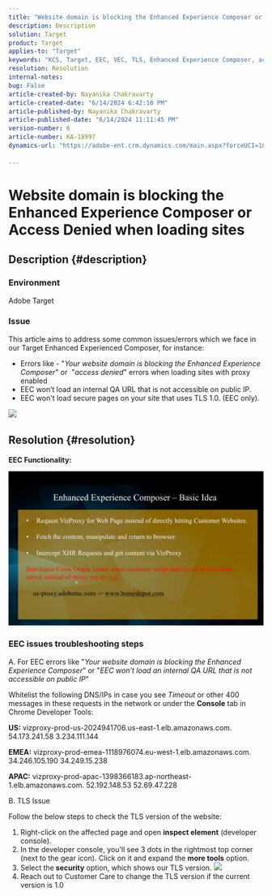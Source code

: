 ```yaml
---
title: "Website domain is blocking the Enhanced Experience Composer or Access Denied when loading sites"
description: Description
solution: Target
product: Target
applies-to: "Target"
keywords: "KCS, Target, EEC, VEC, TLS, Enhanced Experience Composer, access denied, website domain, blocking, troubleshooting"
resolution: Resolution
internal-notes: 
bug: False
article-created-by: Nayanika Chakravarty
article-created-date: "6/14/2024 6:42:10 PM"
article-published-by: Nayanika Chakravarty
article-published-date: "6/14/2024 11:11:45 PM"
version-number: 6
article-number: KA-18997
dynamics-url: "https://adobe-ent.crm.dynamics.com/main.aspx?forceUCI=1&pagetype=entityrecord&etn=knowledgearticle&id=ac1799c8-7d2a-ef11-840b-6045bd006704"

---
```

# Website domain is blocking the Enhanced Experience Composer or Access Denied when loading sites

## Description {#description}


### <b>Environment</b>

Adobe Target

### <b>Issue</b>

This article aims to address some common issues/errors which we face in our Target Enhanced Experienced Composer, for instance:

- Errors like - "*Your website domain is blocking the Enhanced Experience Composer*" or  "*access denied*" errors when loading sites with proxy enabled
- EEC won’t load an internal QA URL that is not accessible on public IP.
- EEC won't load secure pages on your site that uses TLS 1.0. (EEC only).


![](https://adobe-ent.crm.dynamics.com/api/data/v9.0/msdyn_knowledgearticleimages%289163ac73-37ab-ec11-983f-000d3a349523%29/msdyn_blobfile/$value)


## Resolution {#resolution}


<b>EEC Functionality:</b>

![](assets/6ea1c39f-52ab-ec11-983f-000d3a3496ef.png)

### EEC issues troubleshooting steps

A. For EEC errors like "*Your website domain is blocking the Enhanced Experience Composer*" or "*EEC won’t load an internal QA URL that is not accessible on public IP*"

Whitelist the following DNS/IPs in case you see *Timeout* or other 400 messages in these requests in the network or under the <b>Console</b> tab in Chrome Developer Tools:

<b>US:</b>
vizproxy-prod-us-2024941706.us-east-1.elb.amazonaws.com.
54.173.241.58
3.234.111.144

<b>EMEA:</b>
vizproxy-prod-emea-1118976074.eu-west-1.elb.amazonaws.com.
34.246.105.190
34.249.15.238

<b>APAC:</b>
vizproxy-prod-apac-1398366183.ap-northeast-1.elb.amazonaws.com.
52.192.148.53
52.69.47.228

B. TLS Issue

Follow the below steps to check the TLS version of the website:

1. Right-click on the affected page and open <b>inspect element</b> (developer console).
2. In the developer console, you'll see 3 dots in the rightmost top corner (next to the gear icon). Click on it and expand the <b>more tools</b> option.
3. Select the<b> security</b> option, which shows our TLS version.    ![](https://experienceleague.adobe.com/docs/target/assets/firefox_more_info_3.png?lang=en)
4. Reach out to Customer Care to change the TLS version if the current version is 1.0

